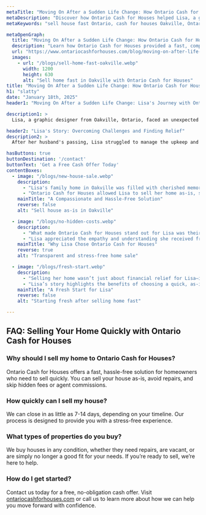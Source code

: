 ```yaml
---
metaTitle: "Moving On After a Sudden Life Change: How Ontario Cash for Houses Helped Lisa Rebuild | Ontario Cash for Houses"
metaDescription: "Discover how Ontario Cash for Houses helped Lisa, a graphic designer from Oakville, Ontario, sell her home quickly and stress-free after a major life change."
metaKeywords: "sell house fast Ontario, cash for houses Oakville, Ontario real estate solutions, sell home as-is, fast home sale Ontario, Ontario Cash for Houses"

metaOpenGraph:
  title: "Moving On After a Sudden Life Change: How Ontario Cash for Houses Helped Lisa Rebuild"
  description: "Learn how Ontario Cash for Houses provided a fast, compassionate solution for Lisa in Oakville, helping her sell her home and start fresh."
  url: "https://www.ontariocashforhouses.com/blog/moving-on-after-life-change"
  images:
    - url: "/blogs/sell-home-fast-oakville.webp"
      width: 1200
      height: 630
      alt: "Sell home fast in Oakville with Ontario Cash for Houses"
title: "Moving On After a Sudden Life Change: How Ontario Cash for Houses Helped Lisa Rebuild"
h1: "slatty"
date: "January 18th, 2025"
header1: "Moving On After a Sudden Life Change: Lisa's Journey with Ontario Cash for Houses"

description1: >
  Lisa, a graphic designer from Oakville, Ontario, faced an unexpected life change that left her needing to sell her family home quickly and stress-free. Discover how Ontario Cash for Houses helped Lisa rebuild her life with a compassionate and efficient home-selling process.

header2: "Lisa's Story: Overcoming Challenges and Finding Relief"
description2: >
  After her husband's passing, Lisa struggled to manage the upkeep and financial strain of her large family home. She wanted to downsize but was overwhelmed by the thought of selling traditionally. Ontario Cash for Houses provided the perfect solution.

hasButtons: true
buttonDestination: '/contact'
buttonText: 'Get a Free Cash Offer Today'
contentBoxes:
  - image: "/blogs/new-house-sale.webp"
    description: 
      - "Lisa's family home in Oakville was filled with cherished memories, but the upkeep and financial strain became too much to handle. Repairs, cleaning, and staging were out of the question for Lisa, who needed a quick and simple solution to move forward."
      - "Ontario Cash for Houses allowed Lisa to sell her home as-is, saving her time, money, and stress. With a fair cash offer and no hidden fees, she finalized the sale within two weeks and used the funds to purchase a cozy townhouse closer to her family."
    mainTitle: "A Compassionate and Hassle-Free Solution"
    reverse: false
    alt: "Sell house as-is in Oakville"

  - image: "/blogs/no-hidden-costs.webp"
    description: 
      - "What made Ontario Cash for Houses stand out for Lisa was their transparent process. The cash offer included no hidden fees or agent commissions, allowing Lisa to keep more of her money and move on with confidence."
      - "Lisa appreciated the empathy and understanding she received from the team. They worked around her timeline and ensured the process was smooth and stress-free from start to finish."
    mainTitle: "Why Lisa Chose Ontario Cash for Houses"
    reverse: true
    alt: "Transparent and stress-free home sale"

  - image: "/blogs/fresh-start.webp"
    description: 
      - "Selling her home wasn’t just about financial relief for Lisa—it was about starting fresh. With Ontario Cash for Houses, she was able to leave the stress behind and focus on rebuilding her life in a new home closer to her loved ones."
      - "Lisa’s story highlights the benefits of choosing a quick, as-is home sale solution during challenging times."
    mainTitle: "A Fresh Start for Lisa"
    reverse: false
    alt: "Starting fresh after selling home fast"

---
```


## **FAQ: Selling Your Home Quickly with Ontario Cash for Houses**

### **Why should I sell my home to Ontario Cash for Houses?**
Ontario Cash for Houses offers a fast, hassle-free solution for homeowners who need to sell quickly. You can sell your house as-is, avoid repairs, and skip hidden fees or agent commissions.

### **How quickly can I sell my house?**
We can close in as little as 7-14 days, depending on your timeline. Our process is designed to provide you with a stress-free experience.

### **What types of properties do you buy?**
We buy houses in any condition, whether they need repairs, are vacant, or are simply no longer a good fit for your needs. If you’re ready to sell, we’re here to help.

### **How do I get started?**
Contact us today for a free, no-obligation cash offer. Visit [ontariocashforhouses.com](https://www.ontariocashforhouses.com) or call us to learn more about how we can help you move forward with confidence.
